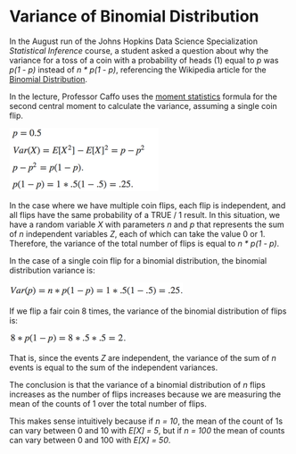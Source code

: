 # Variance of Binomial Distribution

In the August run of the Johns Hopkins Data Science Specialization *Statistical Inference* course, a student asked a question about why the variance for a toss of a coin with a probability of heads (1) equal to *p* was *p(1 - p)* instead of <i>n * p(1 - p)</i>, referencing the Wikipedia article for the [Binomial Distribution](http://bit.ly/2vU528j).

In the lecture, Professor Caffo uses the [moment statistics](http://bit.ly/2iTE6zW) formula for the second central moment to calculate the variance, assuming a single coin flip.

<img src="./images/statinf-varOfBinomialDistribution01.png">

In the case where we have multiple coin flips, each flip is independent, and all flips have the same probability of a TRUE / 1 result. In this situation, we have a random variable *X* with parameters *n* and *p* that represents the sum of *n* independent variables *Z*, each of which can take the value 0 or 1. Therefore, the variance of the total number of flips is equal to <i>n * p(1 - p)</i>.

In the case of a single coin flip for a binomial distribution, the binomial distribution variance is:

<img src="./images/statinf-varOfBinomialDistribution02.png">


If we flip a fair coin 8 times, the variance of the binomial distribution of flips is:

<img src="./images/statinf-varOfBinomialDistribution03.png">

That is, since the events *Z* are independent, the variance of the sum of *n* events is equal to the sum of the independent variances.

The conclusion is that the variance of a binomial distribution of *n* flips increases as the number of flips increases because we are measuring the mean of the counts of 1 over the total number of flips.


This makes sense intuitively because if *n = 10*, the mean of the count of 1s can vary between 0 and 10 with *E[X] = 5*, but if *n = 100* the mean of counts can vary between 0 and 100 with *E[X] = 50*.
